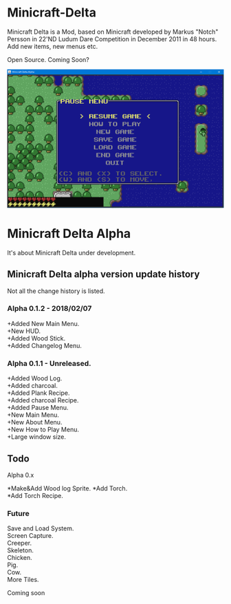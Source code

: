 # Minicraft-Delta
Minicraft Delta is a Mod, based on Minicraft developed by Markus "Notch" Persson in 22'ND Ludum Dare Competition in December 2011 in 48 hours.  Add new items, new menus etc.  

Open Source. Coming Soon?

![Minicraft-Delta](https://github.com/masato462/Minicraft-Delta/blob/master/Minicraft-Delta_paused_menu.png "Minicraft-Delta")

# Minicraft Delta Alpha
It's about Minicraft Delta under development.

## Minicraft Delta alpha version update history
Not all the change history is listed.

### Alpha 0.1.2 - 2018/02/07

+Added New Main Menu.  
+New HUD.  
+Added Wood Stick.  
+Added Changelog Menu.  

### Alpha 0.1.1 - Unreleased.

+Added Wood Log.  
+Added charcoal.  
+Added Plank Recipe.  
+Added charcoal Recipe.  
+Added Pause Menu.  
+New Main Menu.  
+New About Menu.  
+New How to Play Menu.  
+Large window size. 

## Todo

Alpha 0.x

*Make&Add Wood log Sprite.
*Add Torch.  
*Add Torch Recipe.  

### Future

Save and Load System.  
Screen Capture.  
Creeper.  
Skeleton.  
Chicken.  
Pig.  
Cow.  
More Tiles.  


Coming soon
